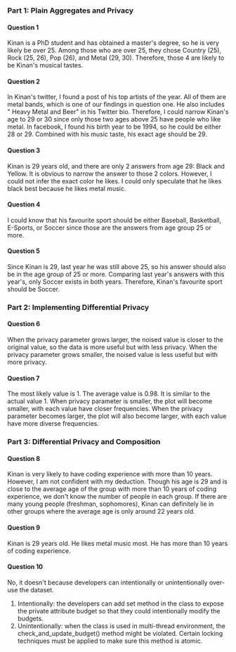 ### Part 1: Plain Aggregates and Privacy
#### Question 1
Kinan is a PhD student and has obtained a master's degree, so he is very likely be over 25. Among those who are over 25, they chose Country (25), Rock (25, 26), Pop (26), and Metal (29, 30). Therefore, those 4 are likely to be Kinan's musical tastes. 

#### Question 2
In Kinan's twitter, I found a post of his top artists of the year. All of them are metal bands, which is one of our findings in question one. He also includes " Heavy Metal and Beer" in his Twitter bio. Therefore, I could narrow Kinan's age to 29 or 30 since only those two ages above 25 have people who like metal. In facebook, I found his birth year to be 1994, so he could be either 28 or 29. Combined with his music taste, his exact age should be 29.

#### Question 3
Kinan is 29 years old, and there are only 2 answers from age 29: Black and Yellow. It is obvious to narrow the answer to those 2 colors. However, I could not infer the exact color he likes. I could only speculate that he likes black best because he likes metal music. 

#### Question 4
I could know that his favourite sport should be either Baseball, Basketball, E-Sports, or Soccer since those are the answers from age group 25 or more. 

#### Question 5
Since Kinan is 29, last year he was still above 25, so his answer should also be in the age group of 25 or more. Comparing last year's answers with this year's, only Soccer exists in both years. Therefore, Kinan's favourite sport should be Soccer.

### Part 2: Implementing Differential Privacy
#### Question 6
When the privacy parameter grows larger, the noised value is closer to the original value, so the data is more useful but with less privacy. When the privacy parameter grows smaller, the noised value is less useful but with more privacy.

#### Question 7
The most likely value is 1. The average value is 0.98. It is similar to the actual value 1. When privacy parameter is smaller, the plot will become smaller, with each value have closer frequencies. When the privacy parameter becomes larger, the plot will also become larger, with each value have more diverse frequencies. 

### Part 3: Differential Privacy and Composition
#### Question 8
Kinan is very likely to have coding experience with more than 10 years. 
However, I am not confident with my deduction. 
Though his age is 29 and is close to the average age of the group with more than 10 years of coding experience, we don't know the number of people in each group. If there are many young people (freshman, sophomores), Kinan can definitely lie in other groups where the average age is only around 22 years old. 

#### Question 9
Kinan is 29 years old. He likes metal music most. He has more than 10 years of coding experience. 

#### Question 10
No, it doesn't because developers can intentionally or unintentionally over-use the dataset.
1. Intentionally: the developers can add set method in the class to expose the private attribute budget so that they could intentionally modify the budgets.
2. Unintentionally: when the class is used in multi-thread environment, the check_and_update_budget() method might be violated. Certain locking techniques must be applied to make sure this method is atomic. 
